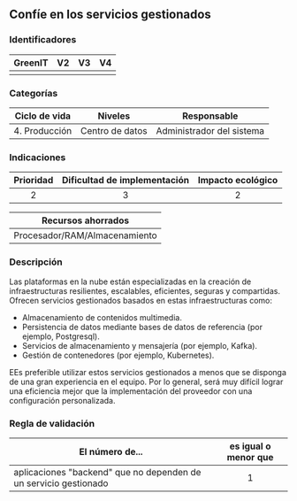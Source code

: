 ## Confíe en los servicios gestionados

 ### Identificadores

 | GreenIT | V2 | V3 | V4 |
 | :-----: | :-: | :-: | :-: |
 | | | | |

 ### Categorías

 | Ciclo de vida | Niveles | Responsable |
 | :-----------: | :--------: | :------------------: |
 | 4. Producción | Centro de datos | Administrador del sistema |

 ### Indicaciones

 | Prioridad | Dificultad de implementación | Impacto ecológico |
 | :------: | :----------------------: | :-----------------------: |
 | 2 | 3 | 2 |

 | Recursos ahorrados |
 | :----------------------: |
 | Procesador/RAM/Almacenamiento |

 ### Descripción

Las plataformas en la nube están especializadas en la creación de infraestructuras resilientes, escalables, eficientes,
seguras y compartidas. Ofrecen servicios gestionados basados en estas infraestructuras como:


 - Almacenamiento de contenidos multimedia.
 - Persistencia de datos mediante bases de datos de referencia (por ejemplo, Postgresql).
 - Servicios de almacenamiento y mensajería (por ejemplo, Kafka).
 - Gestión de contenedores (por ejemplo, Kubernetes).

EEs preferible utilizar estos servicios gestionados a menos que se disponga de una gran experiencia en el equipo. 
Por lo general, será muy difícil lograr una eficiencia mejor que la implementación del proveedor con una configuración personalizada.


 ### Regla de validación

 | El número de... | es igual o menor que |
 | ------------------------------------------------------- | :----------------------: |
 | aplicaciones "backend" que no dependen de un servicio gestionado | 1 |
